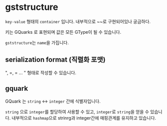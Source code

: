 # gststructure

`key-value` 형태의 `container` 입니다. 내부적으로 ~~로 구현되어있나 궁금하다.  

키는 GQuarks 로 표현되며 값은 모든 GType이 될 수 있습니다.

`gststructure`는 `name`을 가집니다.

## serialization format (직렬화 포맷)

"<stcuture-name>, <key1>=<value1>, <key2>=<value2> ... " 형태로 작성할 수 있습니다.

## gquark
GQuark 는 `string` <-> `integer` 간에 식별자입니다.

`string` 으로 `integer`를 할당하여 사용할 수 있고, `integer`로 `string`을 얻을 수 있습니다. 
내부적으로 `hashmap`으로 strinrg과 integer간에 매핑관계를 유지하고 있습니다.

